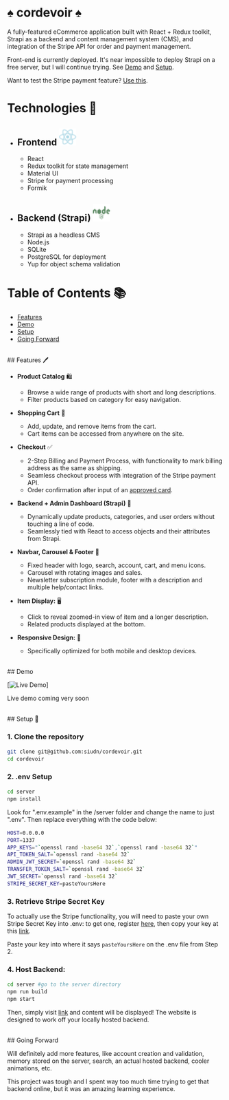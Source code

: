 # ♠️ cordevoir ♠️

A fully-featured eCommerce application built with React + Redux toolkit, Strapi as a backend and content management system (CMS), and integration of the Stripe API for order and payment management.

Front-end is currently deployed. It's near impossible to deploy Strapi on a free server, but I will continue trying. See [Demo](#demo) and [Setup](#setup).

Want to test the Stripe payment feature? [Use this](https://stripe.com/docs/testing#cards).

# Technologies 🤖

- ## **Frontend** <img src="/client/src/assets/react.svg" alt="React Icon" width="40" height="40">

  - React
  - Redux toolkit for state management
  - Material UI
  - Stripe for payment processing
  - Formik

- ## **Backend (Strapi)** <img src="/client/src/assets/node.svg" alt="Node Icon" width="40" height="40">

  - Strapi as a headless CMS
  - Node.js
  - SQLite
  - PostgreSQL for deployment
  - Yup for object schema validation

# Table of Contents 📚

- [Features](#features)
- [Demo](#demo)
- [Setup](#setup)
- [Going Forward](#goingforward)

<br>
## Features 🖊️

- **Product Catalog** 🛍️

  - Browse a wide range of products with short and long descriptions.
  - Filter products based on category for easy navigation.

- **Shopping Cart** 🛒

  - Add, update, and remove items from the cart.
  - Cart items can be accessed from anywhere on the site.

- **Checkout** ✅

  - 2-Step Billing and Payment Process, with functionality to mark billing address as the same as shipping.
  - Seamless checkout process with integration of the Stripe payment API.
  - Order confirmation after input of an [approved card](https://stripe.com/docs/testing#cards).

- **Backend + Admin Dashboard (Strapi)** 🐙

  - Dynamically update products, categories, and user orders without touching a line of code.
  - Seamlessly tied with React to access objects and their attributes from Strapi.

- **Navbar, Carousel & Footer** 🎠

  - Fixed header with logo, search, account, cart, and menu icons.
  - Carousel with rotating images and sales.
  - Newsletter subscription module, footer with a description and multiple help/contact links.

- **Item Display:** 🖥️

  - Click to reveal zoomed-in view of item and a longer description.
  - Related products displayed at the bottom.

- **Responsive Design:** 📱
  - Specifically optimized for both mobile and desktop devices.

<br>
## Demo

[![Live Demo](demo-link)]

Live demo coming very soon

<br>
## Setup 📝

### 1. Clone the repository

```bash
git clone git@github.com:siudn/cordevoir.git
cd cordevoir
```

### 2. **.env Setup**

```bash
cd server
npm install
```

Look for ".env.example" in the /server folder and change the name to just ".env". Then replace everything with the code below:

```bash
HOST=0.0.0.0
PORT=1337
APP_KEYS="`openssl rand -base64 32`,`openssl rand -base64 32`"
API_TOKEN_SALT=`openssl rand -base64 32`
ADMIN_JWT_SECRET=`openssl rand -base64 32`
TRANSFER_TOKEN_SALT=`openssl rand -base64 32`
JWT_SECRET=`openssl rand -base64 32`
STRIPE_SECRET_KEY=pasteYoursHere
```

### 3. **Retrieve Stripe Secret Key**

To actually use the Stripe functionality, you will need to paste your own Stripe Secret Key into .env: to get one, register [here](https://dashboard.stripe.com/register), then copy your key at this [link](https://dashboard.stripe.com/register).

Paste your key into where it says `pasteYoursHere` on the .env file from Step 2.

### 4. **Host Backend:**

```bash
cd server #go to the server directory
npm run build
npm start
```

Then, simply visit [link](https://cordevoir.vercel.app/) and content will be displayed! The website is designed to work off your locally hosted backend.

<br>
## Going Forward

Will definitely add more features, like account creation and validation, memory stored on the server, search, an actual hosted backend, cooler animations, etc.

This project was tough and I spent way too much time trying to get that backend online, but it was an amazing learning experience.
